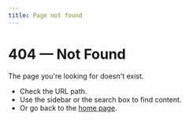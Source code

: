 ```yaml
---
title: Page not found
---
```


# 404 — Not Found

The page you're looking for doesn't exist.

- Check the URL path.
- Use the sidebar or the search box to find content.
- Or go back to the [home page](/).

